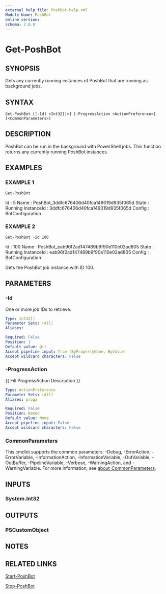 ```yaml
---
external help file: PoshBot-help.xml
Module Name: PoshBot
online version:
schema: 2.0.0
---
```


# Get-PoshBot

## SYNOPSIS
Gets any currently running instances of PoshBot that are running as background jobs.

## SYNTAX

```
Get-PoshBot [[-Id] <Int32[]>] [-ProgressAction <ActionPreference>] [<CommonParameters>]
```

## DESCRIPTION
PoshBot can be run in the background with PowerShell jobs.
This function returns
any currently running PoshBot instances.

## EXAMPLES

### EXAMPLE 1
```
Get-PoshBot
```

Id         : 5
Name       : PoshBot_3ddfc676406d40fca149019d935f065d
State      : Running
InstanceId : 3ddfc676406d40fca149019d935f065d
Config     : BotConfiguration

### EXAMPLE 2
```
Get-PoshBot -Id 100
```

Id         : 100
Name       : PoshBot_eab96f2ad147489b9f90e110e02ad805
State      : Running
InstanceId : eab96f2ad147489b9f90e110e02ad805
Config     : BotConfiguration

Gets the PoshBot job instance with ID 100.

## PARAMETERS

### -Id
One or more job IDs to retrieve.

```yaml
Type: Int32[]
Parameter Sets: (All)
Aliases:

Required: False
Position: 1
Default value: @()
Accept pipeline input: True (ByPropertyName, ByValue)
Accept wildcard characters: False
```

### -ProgressAction
{{ Fill ProgressAction Description }}

```yaml
Type: ActionPreference
Parameter Sets: (All)
Aliases: proga

Required: False
Position: Named
Default value: None
Accept pipeline input: False
Accept wildcard characters: False
```

### CommonParameters
This cmdlet supports the common parameters: -Debug, -ErrorAction, -ErrorVariable, -InformationAction, -InformationVariable, -OutVariable, -OutBuffer, -PipelineVariable, -Verbose, -WarningAction, and -WarningVariable. For more information, see [about_CommonParameters](http://go.microsoft.com/fwlink/?LinkID=113216).

## INPUTS

### System.Int32
## OUTPUTS

### PSCustomObject
## NOTES

## RELATED LINKS

[Start-PoshBot]()

[Stop-PoshBot]()

